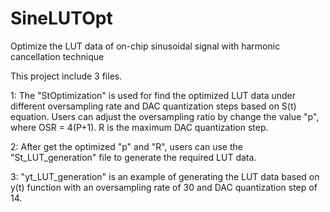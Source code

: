 # SineLUTOpt
Optimize the LUT data of on-chip sinusoidal signal with harmonic cancellation technique

This project include 3 files. 

1: The "StOptimization" is used for find the optimized LUT data under different oversampling rate and DAC quantization steps based on S(t) equation. Users can adjust the oversampling ratio by change the value "p", where OSR = 4(P+1). R is the maximum DAC quantization step.

2: After get the optimized "p" and "R", users can use the "St_LUT_generation" file to generate the required LUT data.

3: "yt_LUT_generation" is an example of generating the LUT data based on y(t) function with an oversampling rate of 30 and DAC quantization step of 14.
